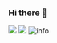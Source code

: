 ### Hi there 👋
![](https://visitor-badge.glitch.me/badge?page_id=X-Luminous.readme)
![](http://antzuhl.cn:4000/get/@X-Luminous.readme)
![info](https://github-readme-stats.vercel.app/api?username=X-Luminous&show_icons=true&count_private=true&hide=prs&theme=default_repocard)

<!--
**X-Luminous/X-Luminous** is a ✨ _special_ ✨ repository because its `README.md` (this file) appears on your GitHub profile.

Here are some ideas to get you started:

- 🔭 I’m currently working on ...
- 🌱 I’m currently learning ...
- 👯 I’m looking to collaborate on ...
- 🤔 I’m looking for help with ...
- 💬 Ask me about ...
- 📫 How to reach me: ...
- 😄 Pronouns: ...
- ⚡ Fun fact: ...
--!>
